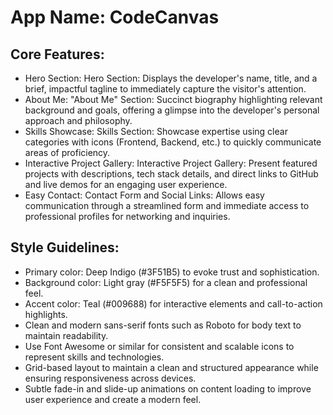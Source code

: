 # **App Name**: CodeCanvas

## Core Features:

- Hero Section: Hero Section: Displays the developer's name, title, and a brief, impactful tagline to immediately capture the visitor's attention.
- About Me: "About Me" Section: Succinct biography highlighting relevant background and goals, offering a glimpse into the developer's personal approach and philosophy.
- Skills Showcase: Skills Section: Showcase expertise using clear categories with icons (Frontend, Backend, etc.) to quickly communicate areas of proficiency.
- Interactive Project Gallery: Interactive Project Gallery: Present featured projects with descriptions, tech stack details, and direct links to GitHub and live demos for an engaging user experience.
- Easy Contact: Contact Form and Social Links: Allows easy communication through a streamlined form and immediate access to professional profiles for networking and inquiries.

## Style Guidelines:

- Primary color: Deep Indigo (#3F51B5) to evoke trust and sophistication.
- Background color: Light gray (#F5F5F5) for a clean and professional feel.
- Accent color: Teal (#009688) for interactive elements and call-to-action highlights.
- Clean and modern sans-serif fonts such as Roboto for body text to maintain readability.
- Use Font Awesome or similar for consistent and scalable icons to represent skills and technologies.
- Grid-based layout to maintain a clean and structured appearance while ensuring responsiveness across devices.
- Subtle fade-in and slide-up animations on content loading to improve user experience and create a modern feel.